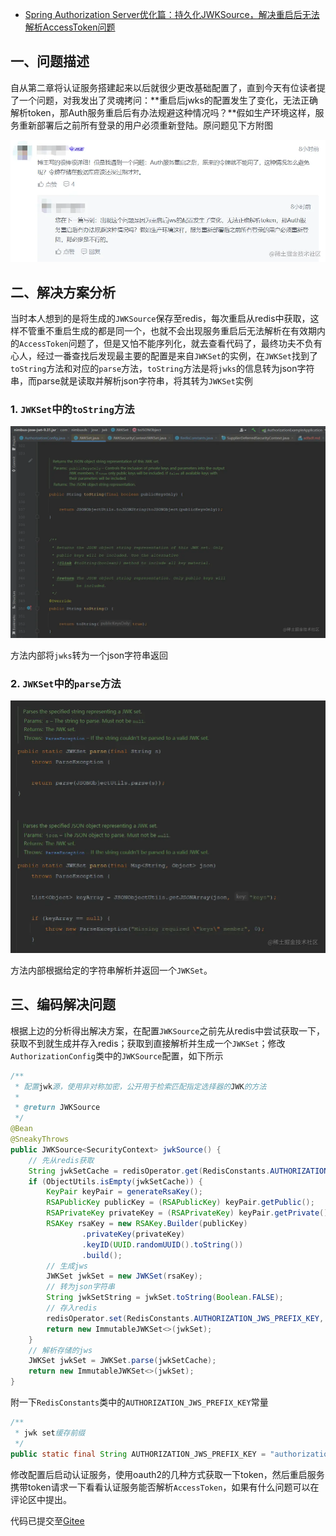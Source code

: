 - [Spring Authorization Server优化篇：持久化JWKSource，解决重启后无法解析AccessToken问题](https://juejin.cn/post/7254836247290216503)

## 一、问题描述
自从第二章将认证服务搭建起来以后就很少更改基础配置了，直到今天有位读者提了一个问题，对我发出了灵魂拷问：**重启后jwks的配置发生了变化，无法正确解析token，那Auth服务重启后有办法规避这种情况吗？**假如生产环境这样，服务重新部署后之前所有登录的用户必须重新登陆。原问题见下方附图

![img](./img/102/102-1.webp)

## 二、解决方案分析
当时本人想到的是将生成的`JWKSource`保存至redis，每次重启从redis中获取，这样不管重不重启生成的都是同一个，也就不会出现服务重启后无法解析在有效期内的`AccessToken`问题了，但是又怕不能序列化，就去查看代码了，最终功夫不负有心人，经过一番查找后发现最主要的配置是来自`JWKSet`的实例，在`JWKSet`找到了`toString`方法和对应的`parse`方法，`toString`方法是将`jwks`的信息转为json字符串，而parse就是读取并解析json字符串，将其转为`JWKSet`实例

### 1. `JWKSet`中的`toString`方法

![img](./img/102/102-2.webp)

方法内部将`jwks`转为一个json字符串返回

### 2. `JWKSet`中的`parse`方法

![img](./img/102/102-3.webp)

方法内部根据给定的字符串解析并返回一个`JWKSet`。

## 三、编码解决问题
根据上边的分析得出解决方案，在配置`JWKSource`之前先从redis中尝试获取一下，获取不到就生成并存入redis；获取到直接解析并生成一个`JWKSet`；修改`AuthorizationConfig`类中的`JWKSource`配置，如下所示
```java
/**
 * 配置jwk源，使用非对称加密，公开用于检索匹配指定选择器的JWK的方法
 *
 * @return JWKSource
 */
@Bean
@SneakyThrows
public JWKSource<SecurityContext> jwkSource() {
    // 先从redis获取
    String jwkSetCache = redisOperator.get(RedisConstants.AUTHORIZATION_JWS_PREFIX_KEY);
    if (ObjectUtils.isEmpty(jwkSetCache)) {
        KeyPair keyPair = generateRsaKey();
        RSAPublicKey publicKey = (RSAPublicKey) keyPair.getPublic();
        RSAPrivateKey privateKey = (RSAPrivateKey) keyPair.getPrivate();
        RSAKey rsaKey = new RSAKey.Builder(publicKey)
                .privateKey(privateKey)
                .keyID(UUID.randomUUID().toString())
                .build();
        // 生成jws
        JWKSet jwkSet = new JWKSet(rsaKey);
        // 转为json字符串
        String jwkSetString = jwkSet.toString(Boolean.FALSE);
        // 存入redis
        redisOperator.set(RedisConstants.AUTHORIZATION_JWS_PREFIX_KEY, jwkSetString);
        return new ImmutableJWKSet<>(jwkSet);
    }
    // 解析存储的jws
    JWKSet jwkSet = JWKSet.parse(jwkSetCache);
    return new ImmutableJWKSet<>(jwkSet);
}
```

附一下`RedisConstants`类中的`AUTHORIZATION_JWS_PREFIX_KEY`常量
```java
/**
 * jwk set缓存前缀
 */
public static final String AUTHORIZATION_JWS_PREFIX_KEY = "authorization_jws";
```

修改配置后启动认证服务，使用oauth2的几种方式获取一下token，然后重启服务携带token请求一下看看认证服务能否解析`AccessToken`，如果有什么问题可以在评论区中提出。

代码已提交至[Gitee](https://gitee.com/vains-Sofia/authorization-example)
